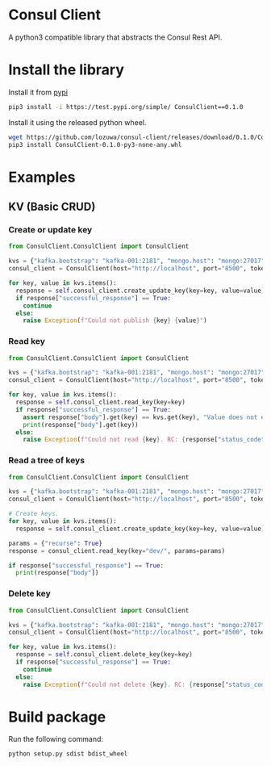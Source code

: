 # Consul Client
A python3 compatible library that abstracts the Consul Rest API. 

# Install the library
Install it from <a href="https://test.pypi.org/project/ConsulClient/0.1.0/">pypi</a>

```bash
pip3 install -i https://test.pypi.org/simple/ ConsulClient==0.1.0
```

Install it using the released python wheel.

```bash
wget https://github.com/lozuwa/consul-client/releases/download/0.1.0/ConsulClient-0.1.0-py3-none-any.whl
pip3 install ConsulClient-0.1.0-py3-none-any.whl
```

# Examples

## KV (Basic CRUD)

### Create or update key

```python
from ConsulClient.ConsulClient import ConsulClient

kvs = {"kafka.bootstrap": "kafka-001:2181", "mongo.host": "mongo:27017"}
consul_client = ConsulClient(host="http://localhost", port="8500", token="", prefix="")

for key, value in kvs.items():
  response = self.consul_client.create_update_key(key=key, value=value)
  if response["successful_response"] == True:
    continue
  else:
    raise Exception(f"Could not publish {key} {value}")
```

### Read key

```python
from ConsulClient.ConsulClient import ConsulClient

kvs = {"kafka.bootstrap": "kafka-001:2181", "mongo.host": "mongo:27017"}
consul_client = ConsulClient(host="http://localhost", port="8500", token="", prefix="")

for key, value in kvs.items():
  response = self.consul_client.read_key(key=key)
  if response["successful_response"] == True:
    assert response["body"].get(key) == kvs.get(key), "Value does not exist."
    print(response["body"].get(key))
  else:
    raise Exception(f"Could not read {key}. RC: {response["status_code"]. Error: {response["body"]}}")
```

### Read a tree of keys 

```python
from ConsulClient.ConsulClient import ConsulClient

kvs = {"kafka.bootstrap": "kafka-001:2181", "mongo.host": "mongo:27017"}
consul_client = ConsulClient(host="http://localhost", port="8500", token="", prefix="dev/")

# Create keys.
for key, value in kvs.items():
  response = self.consul_client.create_update_key(key=key, value=value)

params = {"recurse": True}
response = consul_client.read_key(key="dev/", params=params)

if response["successful_response"] == True:
  print(response["body"])
```

### Delete key

```python
from ConsulClient.ConsulClient import ConsulClient

kvs = {"kafka.bootstrap": "kafka-001:2181", "mongo.host": "mongo:27017"}
consul_client = ConsulClient(host="http://localhost", port="8500", token="", prefix="")

for key, value in kvs.items():
  response = self.consul_client.delete_key(key=key)
  if response["successful_response"] == True:
    continue
  else:
    raise Exception(f"Could not delete {key}. RC: {response["status_code"]. Error: {response["body"]}}")
```

# Build package
Run the following command:

```
python setup.py sdist bdist_wheel
```

